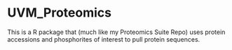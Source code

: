 # UVM_Proteomics
This is a R package that (much like my Proteomics Suite Repo) uses protein accessions and phosphorites of interest to pull protein sequences. 
